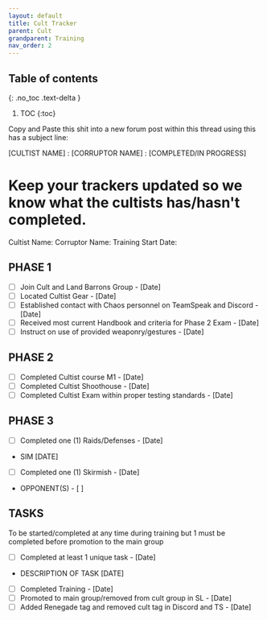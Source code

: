 ```yaml
---
layout: default
title: Cult Tracker
parent: Cult
grandparent: Training
nav_order: 2
---
```


## Table of contents
{: .no_toc .text-delta }

1. TOC
{:toc}

Copy and Paste this shit into a new forum post within this thread using this has a subject line:

[CULTIST NAME] : [CORRUPTOR NAME] : [COMPLETED/IN PROGRESS]

# Keep your trackers updated so we know what the cultists has/hasn't completed.
Cultist Name:
Corruptor Name:
Training Start Date:


## PHASE 1
- [ ] Join Cult and Land Barrons Group - [Date]
- [ ] Located Cultist Gear - [Date]
- [ ] Established contact with Chaos personnel on TeamSpeak and Discord - [Date]
- [ ] Received most current Handbook and criteria for Phase 2 Exam - [Date]
- [ ] Instruct on use of provided weaponry/gestures - [Date]

## PHASE 2
- [ ] Completed Cultist course M1 - [Date]
- [ ] Completed Cultist Shoothouse - [Date]
- [ ] Completed Cultist Exam within proper testing standards - [Date]

## PHASE 3
- [ ] Completed one (1) Raids/Defenses - [Date]
* SIM [DATE]
- [ ] Completed one (1) Skirmish - [Date]
* OPPONENT(S) - [ ]

## TASKS
To be started/completed at any time during training but 1 must be completed before promotion to the main group
- [ ] Completed at least 1 unique task - [Date]
* DESCRIPTION OF TASK [DATE]


- [ ] Completed Training - [Date]
- [ ] Promoted to main group/removed from cult group in SL - [Date]
- [ ] Added Renegade tag and removed cult tag in Discord and TS - [Date]
